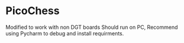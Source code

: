 PicoChess
=========

Modified to work with non DGT boards
Should run on PC, 
Recommend using Pycharm to debug and install requirments.
